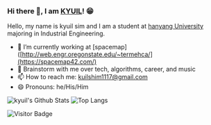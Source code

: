 ### Hi there 👋, I am [KYUIL](https://rusty-sj.github.io/)! 😁

Hello, my name is kyuil sim and I am a student at [hanyang University](https://eecs.oregonstate.edu/) majoring in Industrial Engineering. 

- 🔭 I’m currently working at [spacemap]([http://web.engr.oregonstate.edu/~termehca/](https://spacemap42.com/)
- 💬 Brainstorm with me over tech, algorithms, career, and music 
- 📫 How to reach me: kuilshim1117@gmail.com
- 😄 Pronouns: he/His/Him


![kyuil's Github Stats](https://github-readme-stats.vercel.app/api?username=ski-sim&count_private=true&show_icons=true&include_all_commits=true)
![Top Langs](https://github-readme-stats.vercel.app/api/top-langs/?username=ski-sim&hide=TeX&layout=compact)

![Visitor Badge](https://visitor-badge.laobi.icu/badge?page_id=ski-sim.ski-sim)
